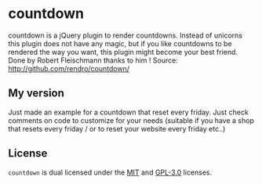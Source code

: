 # countdown

countdown is a jQuery plugin to render countdowns. Instead of unicorns this plugin does not have any magic, but if you like countdowns to be rendered the way you want, this plugin might become your best friend.
Done by Robert Fleischmann thanks to him !
Source: http://github.com/rendro/countdown/

## My version

Just made an example for a countdown that reset every friday.
Just check comments on code to customize for your needs 
(suitable if you have a  shop that resets every friday / or to reset your website every friday etc..)

## License

`countdown` is dual licensed under the [MIT](http://www.opensource.org/licenses/mit-license.php) and [GPL-3.0](http://opensource.org/licenses/GPL-3.0) licenses.
